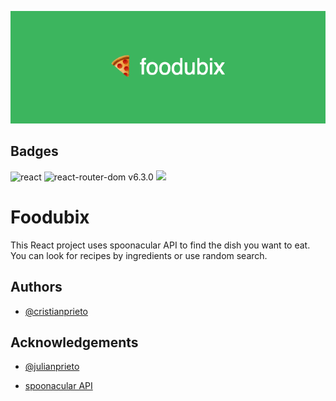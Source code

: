 ![Logo](banner.png)

## Badges

![react](https://img.shields.io/badge/React-20232A?style=for-the-badge&logo=react&logoColor=61DAFB)
![react-router-dom v6.3.0](https://img.shields.io/badge/React_Router-CA4245?style=for-the-badge&logo=react-router&logoColor=white)
![](https://img.shields.io/github/repo-size/cristian-prieto/foodubix)

# Foodubix

This React project uses spoonacular API to find the dish you want to eat. You can look for recipes by ingredients or use random search.

## Authors

- [@cristianprieto](https://github.com/Cristian-Prieto)

## Acknowledgements

- [@julianprieto](https://github.com/julianprieto-dev)

- [spoonacular API](https://spoonacular.com/food-api)
